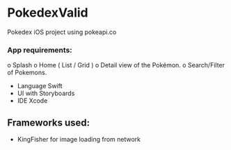 # PokedexValid
Pokedex iOS project using pokeapi.co

### App requirements:
o	Splash
o	Home ( List / Grid )
o	Detail view of the Pokémon.
o	Search/Filter of Pokemons.

- Language Swift
- UI with Storyboards
- IDE Xcode

## Frameworks used:
- KingFisher for image loading from network
